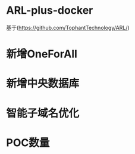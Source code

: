 # ARL-plus-docker
基于(https://github.com/TophantTechnology/ARL/)

# 新增OneForAll
# 新增中央数据库
# 智能子域名优化
# POC数量
